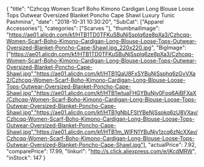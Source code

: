 {
	"title": "Czhcqq Women Scarf Boho Kimono Cardigan Long Blouse Loose Tops Outwear Oversized Blanket Poncho Cape Shawl Luxury Tunic Pashmina",
	"date": "2018-10-31 10:30:20",
	"SubCat": ["Apparel Accessories"],
	"categories": ["Scarves "],
	"thumbnailImage": "https://ae01.alicdn.com/kf/HTB1TD0TFKuSBuNjSsplq6ze8pXa3/Czhcqq-Women-Scarf-Boho-Kimono-Cardigan-Long-Blouse-Loose-Tops-Outwear-Oversized-Blanket-Poncho-Cape-Shawl.jpg_220x220.jpg",
	"BigImage": ["https://ae01.alicdn.com/kf/HTB1TD0TFKuSBuNjSsplq6ze8pXa3/Czhcqq-Women-Scarf-Boho-Kimono-Cardigan-Long-Blouse-Loose-Tops-Outwear-Oversized-Blanket-Poncho-Cape-Shawl.jpg","https://ae01.alicdn.com/kf/HTB1QaU8FxSYBuNjSsphq6zGvVXa2/Czhcqq-Women-Scarf-Boho-Kimono-Cardigan-Long-Blouse-Loose-Tops-Outwear-Oversized-Blanket-Poncho-Cape-Shawl.jpg","https://ae01.alicdn.com/kf/HTB1wtuaFHGYBuNjy0Foq6AiBFXaX/Czhcqq-Women-Scarf-Boho-Kimono-Cardigan-Long-Blouse-Loose-Tops-Outwear-Oversized-Blanket-Poncho-Cape-Shawl.jpg","https://ae01.alicdn.com/kf/HTB1gNbLFStYBeNjSspkq6zU8VXav/Czhcqq-Women-Scarf-Boho-Kimono-Cardigan-Long-Blouse-Loose-Tops-Outwear-Oversized-Blanket-Poncho-Cape-Shawl.jpg","https://ae01.alicdn.com/kf/HTB1m_WlFN1YBuNjy1zcq6zNcXXav/Czhcqq-Women-Scarf-Boho-Kimono-Cardigan-Long-Blouse-Loose-Tops-Outwear-Oversized-Blanket-Poncho-Cape-Shawl.jpg"],
	"actualPrice": 7.92,
	"comparePrice": 17.99,
	"linkurl": "http://s.click.aliexpress.com/e/jKcdMRW",
	"inStock": 147
}
